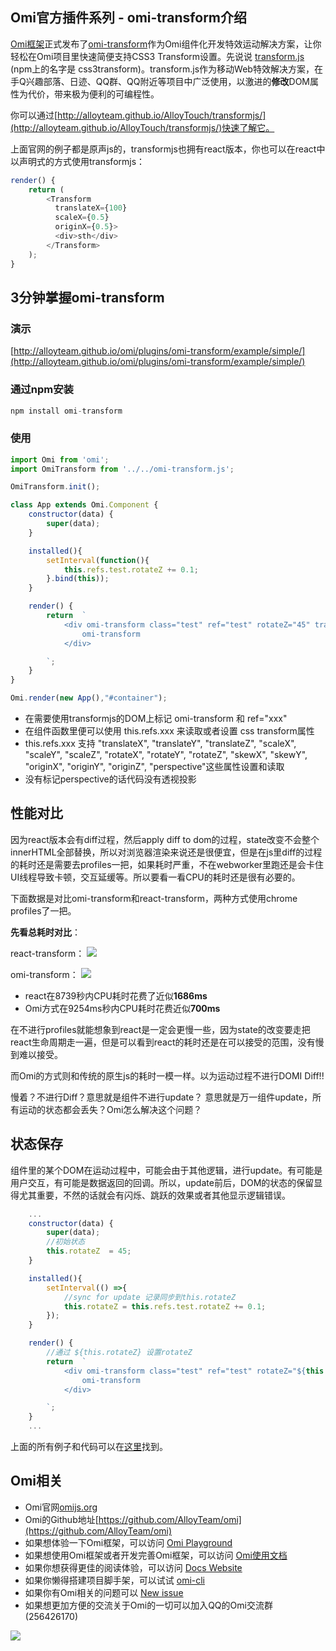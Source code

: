 ## Omi官方插件系列 - omi-transform介绍

[Omi框架](https://github.com/AlloyTeam/omi/)正式发布了[omi-transform](https://github.com/AlloyTeam/omi/tree/master/plugins/omi-transform)作为Omi组件化开发特效运动解决方案，让你轻松在Omi项目里快速简便支持CSS3 Transform设置。先说说 [transform.js](http://alloyteam.github.io/AlloyTouch/transformjs/) (npm上的名字是 css3transform)。transform.js作为移动Web特效解决方案，在手Q兴趣部落、日迹、QQ群、QQ附近等项目中广泛使用，以激进的**修改**DOM属性为代价，带来极为便利的可编程性。

你可以通过[http://alloyteam.github.io/AlloyTouch/transformjs/](http://alloyteam.github.io/AlloyTouch/transformjs/)快速了解它。

上面官网的例子都是原声js的，transformjs也拥有react版本，你也可以在react中以声明式的方式使用transformjs：

``` js
render() {
    return (
        <Transform
          translateX={100}
          scaleX={0.5}
          originX={0.5}>
          <div>sth</div>
        </Transform>
    );
}
```

## 3分钟掌握omi-transform

### 演示

[http://alloyteam.github.io/omi/plugins/omi-transform/example/simple/](http://alloyteam.github.io/omi/plugins/omi-transform/example/simple/)

### 通过npm安装 

``` js
npm install omi-transform
```

### 使用

```js
import Omi from 'omi';
import OmiTransform from '../../omi-transform.js';

OmiTransform.init();

class App extends Omi.Component {
    constructor(data) {
        super(data);
    }

    installed(){
        setInterval(function(){
            this.refs.test.rotateZ += 0.1;
        }.bind(this));
    }

    render() {
        return  `
            <div omi-transform class="test" ref="test" rotateZ="45" translateX="100" perspective="400">
                omi-transform
            </div>

        `;
    }
}

Omi.render(new App(),"#container");
```

* 在需要使用transformjs的DOM上标记 omi-transform 和 ref="xxx" 
* 在组件函数里便可以使用 this.refs.xxx 来读取或者设置 css transform属性
* this.refs.xxx 支持 "translateX", "translateY", "translateZ", "scaleX", "scaleY", "scaleZ", "rotateX", "rotateY", "rotateZ", "skewX", "skewY", "originX", "originY", "originZ", "perspective"这些属性设置和读取
* 没有标记perspective的话代码没有透视投影

## 性能对比

因为react版本会有diff过程，然后apply diff to dom的过程，state改变不会整个innerHTML全部替换，所以对浏览器渲染来说还是很便宜，但是在js里diff的过程的耗时还是需要去profiles一把，如果耗时严重，不在webworker里跑还是会卡住UI线程导致卡顿，交互延缓等。所以要看一看CPU的耗时还是很有必要的。

下面数据是对比omi-transform和react-transform，两种方式使用chrome profiles了一把。

**先看总耗时对比**：

react-transform：
![](http://images2015.cnblogs.com/blog/105416/201612/105416-20161219093619916-74108507.png)

omi-transform：
![](http://images2015.cnblogs.com/blog/105416/201612/105416-20161219093636291-1750787495.png)


- react在8739秒内CPU耗时花费了近似**1686ms**
- Omi方式在9254ms秒内CPU耗时花费近似**700ms**

在不进行profiles就能想象到react是一定会更慢一些，因为state的改变要走把react生命周期走一遍，但是可以看到react的耗时还是在可以接受的范围，没有慢到难以接受。

而Omi的方式则和传统的原生js的耗时一模一样。以为运动过程不进行DOMI Diff!!

慢着？不进行Diff？意思就是组件不进行update？
意思就是万一组件update，所有运动的状态都会丢失？Omi怎么解决这个问题？

## 状态保存

组件里的某个DOM在运动过程中，可能会由于其他逻辑，进行update。有可能是用户交互，有可能是数据返回的回调。所以，update前后，DOM的状态的保留显得尤其重要，不然的话就会有闪烁、跳跃的效果或者其他显示逻辑错误。

``` js
	...
    constructor(data) {
        super(data);
		//初始状态
        this.rotateZ  = 45;
    }

    installed(){
        setInterval(() =>{
            //sync for update 记录同步到this.rotateZ
            this.rotateZ = this.refs.test.rotateZ += 0.1;
        });
    }

    render() {
    	//通过 ${this.rotateZ} 设置rotateZ
        return  `
            <div omi-transform class="test" ref="test" rotateZ="${this.rotateZ}" translateX="100" perspective="400" >
                omi-transform
            </div>

        `;
    }
    ...
```

上面的所有例子和代码可以在[这里](https://github.com/AlloyTeam/omi/tree/master/plugins/omi-transform/example)找到。

## Omi相关

* Omi官网[omijs.org](http://www.omijs.org)
* Omi的Github地址[https://github.com/AlloyTeam/omi](https://github.com/AlloyTeam/omi)
* 如果想体验一下Omi框架，可以访问 [Omi Playground](http://alloyteam.github.io/omi/example/playground/)
* 如果想使用Omi框架或者开发完善Omi框架，可以访问 [Omi使用文档](https://github.com/AlloyTeam/omi/tree/master/docs#omi使用文档)
* 如果你想获得更佳的阅读体验，可以访问 [Docs Website](http://alloyteam.github.io/omi/website/docs.html)
* 如果你懒得搭建项目脚手架，可以试试 [omi-cli](https://github.com/AlloyTeam/omi/tree/master/cli)
* 如果你有Omi相关的问题可以 [New issue](https://github.com/AlloyTeam/omi/issues/new)
* 如果想更加方便的交流关于Omi的一切可以加入QQ的Omi交流群(256426170)

![](http://images2015.cnblogs.com/blog/105416/201702/105416-20170208095745213-1049686133.png)